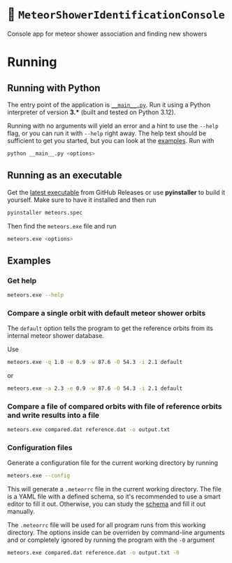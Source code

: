 # 🌠 `MeteorShowerIdentificationConsole`
Console app for meteor shower association and finding new showers

# Running
## Running with Python
The entry point of the application is [`__main__.py`](./__main__.py). Run it using a Python interpreter of version **3.<span>*</span>** (built and tested on Python 3.12).

Running with no arguments will yield an error and a hint to use the `--help` flag, or you can run it with `--help` right away. The help text should be sufficient to get you started, but you can look at the [examples](#examples). Run with
```sh
python __main__.py <options>
```

## Running as an executable
Get the [latest executable](https://github.com/Akimayo/MeteorShowerIdentification/releases/latest) from GitHub Releases or use **pyinstaller** to build it yourself. Make sure to have it installed and then run
```sh
pyinstaller meteors.spec
```

Then find the `meteors.exe` file and run
```sh
meteors.exe <options>
```

## Examples
### Get help
```sh
meteors.exe --help
```

### Compare a single orbit with default meteor shower orbits
The `default` option tells the program to get the reference orbits from its internal meteor shower database.

Use
```sh
meteors.exe -q 1.0 -e 0.9 -w 87.6 -O 54.3 -i 2.1 default
```
or
```sh
meteors.exe -a 2.3 -e 0.9 -w 87.6 -O 54.3 -i 2.1 default
```

### Compare a file of compared orbits with file of reference orbits and write results into a file
```sh
meteors.exe compared.dat reference.dat -o output.txt
```

### Configuration files
Generate a configuration file for the current working directory by running
```sh
meteors.exe --config
```

This will generate a `.meteorrc` file in the current working directory. The file is a YAML file with a defined schema, so it's recommended to use a smart editor to fill it out. Otherwise, you can study the [schema](https://raw.githubusercontent.com/Akimayo/MeteorShowerIdentification/master/MeteorShowerIdentificationConsole/constants/meteorrc-schema.json) and fill it out manually.

The `.meteorrc` file will be used for all program runs from this working directory. The options inside can be overriden by command-line arguments and or completely ignored by running the program with the `-0` argument
```sh
meteors.exe compared.dat reference.dat -o output.txt -0
```